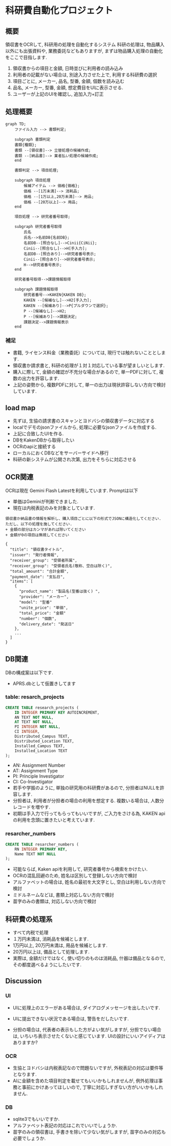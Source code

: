 # 科研費自動化プロジェクト

<!-- {{{ ## 概要 -->
## 概要
領収書をOCRして, 科研用の処理を自動化するシステム
科研の処理は, 物品購入以外にも出張資料や, 業務委託などもありますが,
まずは物品購入処理の自動化をここで目指します.

1. 領収書からの項目と金額, 日時並びに利用者の読み込み
1. 利用者の記載がない場合は, 別途入力させた上で, 利用する科研費の選択
1. 項目ごとに, メーカー, 品名, 型番, 金額, 個数を読み込む
1. 品名, メーカー, 型番, 金額, 想定費目をUIに表示させる.
1. ユーザーが上記のUIを確認し, 追加入力+訂正
<!-- }}} -->

<!-- {{{ ## 処理概要 -->
## 処理概要

```mermaid
graph TD;
	ファイル入力 --> 書類判定;

	subgraph 書類判定
	書類{種類};
	書類 --[領収書]--> 立替処理の候補作成;
	書類 --[納品書]--> 業者払い処理の候補作成;
	end

	書類判定 --> 項目処理;

	subgraph 項目処理
		候補アイテム --> 価格{価格};
		価格 --[1万未満]--> 消耗品;
		価格 --[1万以上,20万未満]--> 用品;
		価格 --[20万以上]--> 用品;
	end

	項目処理 --> 研究者番号取得;

	subgraph 研究者番号取得
		氏名
		氏名-->名前DB{名前DB};
		名前DB--[照合なし]-->Cinii{CiNii};
		Cinii--[照合なし]-->H[手入力];
		名前DB--[照合あり]-->研究者番号表示;
		Cinii--[照合あり]-->研究者番号表示;
		H-->研究者番号表示;
	end

	研究者番号取得-->課題情報取得

	subgraph 課題情報取得
		研究者番号-->KAKEN{KAKEN DB};
		KAKEN --[候補なし]-->H2[手入力];
		KAKEN --[候補あり]-->P{プルダウンで選択};
		P --[候補なし]-->H2;
		P --[候補あり]-->課題決定;
		課題決定-->課題情報表示
	end
```

<!-- {{{ ### 補足 -->
### 補足

+ 書籍, ライセンス料金（業務委託）については, 現行では触れないこととします.
+ 領収書か請求書と, 科研の処理が１対１対応している事が望ましいとします.
+ 購入に際して, 金額の確認が不充分な場合があるので,
単一PDFに対して, 複数の出力を許容します.
+ 上記の姿勢から, 複数PDFに対して, 単一の出力は現状許容しない方向で検討しています.
<!-- }}} -->

<!-- }}} -->

<!-- {{{ ## load map -->
## load map
+ 先ずは, 生協の請求書のスキャンとヨドバシの領収書データに対応する
+ localでデモのjsonファイルから,
処理に必要なjsonファイルを作成する.
+ 上記に合致したUIを作る.
+ DBをKakenDBから取得したい
+ OCRのapiと接続する
+ ローカルにおくDBなどをサーバーサイドへ移行
+ 科研の新システムが公開され次第,
出力をそちらに対応させる
<!-- }}} -->

<!-- {{{ ## OCR関連 -->
## OCR関連
OCRは現在 Gemini Flash Latestを利用しています.
Promptは以下

+ 単価はGeminiが判断できました.
+ 現在は内税表記のみを対象としています.

```
領収書か納品書の情報を解析し、購入項目ごとに以下の形式でJSONに構造化してください.
ただし、以下の処理を施してください.
+ 金額の部分はカンマがあれば除いてください
+ 金額が0の項目は無視してください

{
  "title": "領収書タイトル",
  "issuer": "発行者情報",
  "receiver_group": "受領者所属",
  "receiver_group": "受領者氏名(敬称、空白は除く)",
  "total_amount": "合計金額",
  "payment_date": "支払日",
  "items": [
    {
      "product_name": "製品名(型番は抜く) ",
      "provider": "メーカー",
      "model": "型番"
      "unite_price": "単価",
      "total_price": "金額"
      "number": "個数",
      "delivery_date": "発送日"
    },
    ...
  ]
}
```
<!-- }}} -->

## DB関連
DBの構成案は以下です.
+ APRS.dbとして仮置きしてます

<!-- {{{ ### table: resarch_projects -->
### table: resarch_projects
```sql
CREATE TABLE research_projects (
    ID INTEGER PRIMARY KEY AUTOINCREMENT,
    AN TEXT NOT NULL,
    AT TEXT NOT NULL,
    PI INTEGER NOT NULL,
    CI INTEGER,
    Distributed_Campus TEXT,
    Distributed_Location TEXT,
    Installed_Campus TEXT,
    Installed_Location TEXT
);
```

+ AN: Assignment Number
+ AT: Assignment Type
+ PI: Principle Investigator
+ CI: Co-Investigator
+ 若手や学振のように, 単独の研究用の科研費があるので, 分担者はNULLを許容します.
+ 分担者は, 利用者が分担者の場合の利用を想定する. 複数いる場合は,
人数分レコードを増やす.
+ 初期は手入力で行ってもらってもいいですが,
ご入力をさける為, KAKEN apiの利用を念頭に置きたいと考えています.
<!-- }}} -->

### resarcher_numbers
```sql
CREATE TABLE resarcher_numbers (
    RN INTEGER PRIMARY KEY,
    Name TEXT NOT NULL
);
```


+ 可能ならば, Kaken apiを利用して, 研究者番号から検索をかけたい.
+ OCRの混乱回避のため, 姓名は区別して登録しない方向で検討
+ アルファベットの場合は, 姓名の最初を大文字とし, 空白は利用しない方向で検討
+ ミドルネームなどは, 書類上対応しない方向で検討
+ 苗字のみの書類は, 対応しない方向で検討

## 科研費の処理系

+ すべて内税で処理
+ １万円未満は, 消耗品を候補とします.
+ 1万円以上, 20万円未満は, 用品を候補とします.
+ 20万円以上は, 備品として処理します.
+ 実際は, 金額だけではなく, 使い切りのものは消耗品,
什器は備品となるので, その都度選べるようにしたいです.

## Discussion
### UI
+ UIに処理上のエラーがある場合は, ダイアログメッセージを出したいです.

+ UIに提出できない状況である場合は, 警告をだしたいです.

+ 分担の場合は, 代表者の表示もした方がよい気がしますが,
分担でない場合は, いちいち表示させたくないと感じています.
UIの設計にいいアイディアはありますか?

### OCR
+ 生協とヨドバシは内税表記なので問題ないですが,
外税表記の対応は要件等となります.
+ AIに金額を含めた項目判定を載せてもいいかもしれませんが,
例外処理は事務と事前にかけあってほしいので,
丁寧に対応しすぎない方がいいかもしれません.

### DB
+ sqlite3でもいいですか.
+ アルファベット表記の対応はこれでいいでしょうか.
+ 苗字のみの領収書は, 手書きを除いて少ない気がしますが,
苗字のみの対応も必要でしょうか.
